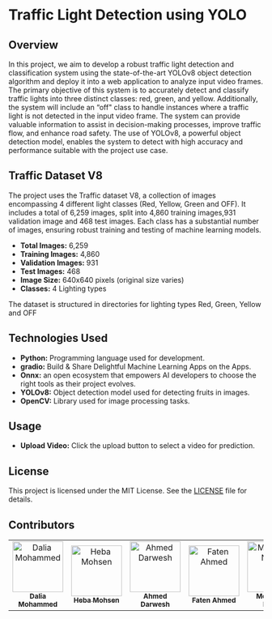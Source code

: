 # Traffic Light Detection using YOLO

## Overview
In this project, we aim to develop a robust traffic light detection and classification system using the state-of-the-art YOLOv8 object detection algorithm and deploy it into a web application to analyze input video frames. The primary objective of this system is to accurately detect and classify traffic lights into three distinct classes: red, green, and yellow. Additionally, the system will include an “off" class to handle instances where a traffic light is not detected in the input video frame.
The system can provide valuable information to assist in decision-making processes, improve traffic flow, and enhance road safety. The use of YOLOv8, a powerful object detection model, enables the system to detect with high accuracy and performance suitable with the project use case.


## Traffic Dataset V8

The project uses the Traffic dataset V8, a collection of images encompassing 4 different light classes (Red, Yellow, Green and OFF). It includes a total of 6,259 images, split into 4,860 training images,931 validation image and 468 test images. Each class has a substantial number of images, ensuring robust training and testing of machine learning models.

- **Total Images:** 6,259
- **Training Images:** 4,860
- **Validation Images:** 931
- **Test Images:** 468
- **Image Size:** 640x640 pixels (original size varies)
- **Classes:** 4 Lighting types

The dataset is structured in directories for lighting types Red, Green, Yellow and OFF

## Technologies Used

- **Python:** Programming language used for development.
- **gradio:** Build & Share Delightful Machine Learning Apps on the Apps.
- **Onnx:** an open ecosystem that empowers AI developers to choose the right tools as their project evolves.
- **YOLOv8:** Object detection model used for detecting fruits in images.
- **OpenCV:** Library used for image processing tasks.



## Usage

- **Upload Video:** Click the upload button to select a video for prediction.


## License

This project is licensed under the MIT License. See the [LICENSE](LICENSE) file for details.



## Contributors
<table align="center">
  <tr>
    <td align="center">
    <a href="https://www.linkedin.com/in/daliaelsayed1" target="_black">
    <img src="https://avatars.githubusercontent.com/u/34817624?v=4" width="100px;" alt="Dalia Mohammed"/>
    <br />
      <a href="https://www.linkedin.com/in/heba-mohsen-0346241b1/" target="_black">
    <sub><b>Dalia Mohammed</b></sub></a>
    </td>   
    <td align="center">
    <a href="https://www.linkedin.com/in/heba-mohsen-0346241b1/" target="_black">
    <img src="https://github.com/Heba2424/Traffic_Light_Detevtion/assets/74387847/c979f589-5d54-45cc-9681-019af6ca7a89" width="100px;" 
      height= "100" alt="Heba Mohsen"/>
    <br />
    <sub><b>Heba Mohsen</b></sub></a>
    </td>   
    <td align="center">
    <img src="https://github.com/Heba2424/Traffic_Light_Detevtion/assets/74387847/ae6e562e-4f3c-4ee7-a9ce-34fc3df1edbf" width="100px;" 
      height= "100" alt="Ahmed Darwesh"/>
    <br />
    <sub><b>Ahmed Darwesh</b></sub></a>
    </td>   
    <td align="center">
    <img src="https://github.com/Heba2424/Traffic_Light_Detevtion/assets/74387847/c979f589-5d54-45cc-9681-019af6ca7a89" width="100px;" 
      height= "100" alt="Faten Ahmed"/>
    <br />
    <sub><b>Faten Ahmed</b></sub></a>
    </td>   
  <td align="center">
    <img src="https://github.com/Heba2424/Traffic_Light_Detevtion/assets/74387847/ae6e562e-4f3c-4ee7-a9ce-34fc3df1edbf" width="100px;" 
      height= "100" alt="Mohamed Naser"/>
    <br />
    <sub><b>Mohamed Naser</b></sub></a>
    </td>   
  </tr>
 </table>





